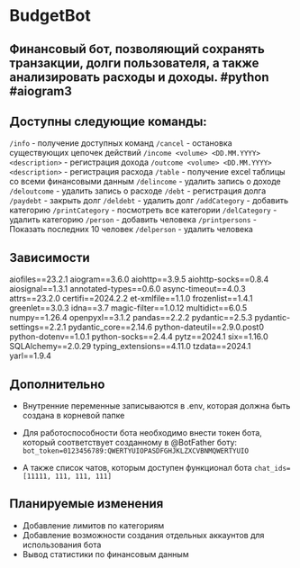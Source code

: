 # BudgetBot
## Финансовый бот, позволяющий сохранять транзакции, долги пользователя, а также анализировать расходы и доходы. #python #aiogram3

## Доступны следующие команды:
```/info``` - получение доступных команд
```/cancel``` - остановка существующих цепочек действий
```/income <volume> <DD.MM.YYYY> <description>``` - регистрация дохода
```/outcome <volume> <DD.MM.YYYY> <description>``` - регистрация расхода
```/table``` - получение excel таблицы со всеми финансовыми данным
```/delincome``` - удалить запись о доходе
```/deloutcome``` - удалить запись о расходе
```/debt``` - регистрация долга
```/paydebt``` - закрыть долг
```/deldebt``` - удалить долг
```/addCategory``` - добавить категорию
```/printCategory``` - посмотреть все категории
```/delCategory``` - удалить категорию
```/person``` - добавить человека
```/printpersons``` - Показать последних 10 человек
```/delperson``` - удалить человека

## Зависимости

aiofiles==23.2.1
aiogram==3.6.0
aiohttp==3.9.5
aiohttp-socks==0.8.4
aiosignal==1.3.1
annotated-types==0.6.0
async-timeout==4.0.3
attrs==23.2.0
certifi==2024.2.2
et-xmlfile==1.1.0
frozenlist==1.4.1
greenlet==3.0.3
idna==3.7
magic-filter==1.0.12
multidict==6.0.5
numpy==1.26.4
openpyxl==3.1.2
pandas==2.2.2
pydantic==2.5.3
pydantic-settings==2.2.1
pydantic_core==2.14.6
python-dateutil==2.9.0.post0
python-dotenv==1.0.1
python-socks==2.4.4
pytz==2024.1
six==1.16.0
SQLAlchemy==2.0.29
typing_extensions==4.11.0
tzdata==2024.1
yarl==1.9.4

## Дополнительно

- Внутренние переменные записываются в .env, которая должна быть создана в корневой папке
- Для работоспособности бота необходимо внести токен бота, который соответствует созданному в @BotFather боту:
```bot_token=0123456789:QWERTYUIOPASDFGHJKLZXCVBNMQWERTYUIO```

- А также список чатов, которым доступен функционал бота
```chat_ids=[11111, 111, 111, 111]```

## Планируемые изменения

- Добавление лимитов по категориям
- Добавление возможности создания отдельных аккаунтов для использования бота
- Вывод статистики по финансовым данным